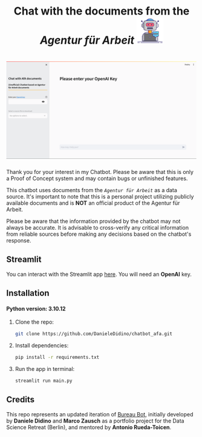 <h1 align="center">
Chat with the documents from the <i>Agentur für Arbeit</i>
<img src="chatbot.svg" alt="drawing" width="70"/>
</h1>

<h1 align="center">
<img src="chatbot_screenshot.png" alt="drawing" width="900"/>
</h1>

Thank you for your interest in my Chatbot. Please be aware that this is only a Proof of Concept system and may contain bugs or unfinished features.

This chatbot uses documents from the *`Agentur für Arbeit`* as a data source.
It's important to note that this is a personal project utilizing publicly available documents and is **NOT** an official product of the Agentur für Arbeit.

Please be aware that the information provided by the chatbot may not always be accurate.
It is advisable to cross-verify any critical information from reliable sources before making any decisions based on the chatbot's response.


## Streamlit

You can interact with the Streamlit app [here](https://....). You will need an **OpenAI** key.


## Installation

#### Python version: 3.10.12

1. Clone the repo:

    ```bash
    git clone https://github.com/DanieleDidino/chatbot_afa.git
    ```

2. Install dependencies:

    ```bash
    pip install -r requirements.txt
    ```
   
3. Run the app in terminal:
   
    ```bash
    streamlit run main.py
    ```


## Credits

This repo represents an updated iteration of [Bureau Bot](https://github.com/DanieleDidino/bureaubot/tree/master), initially developed by **Daniele Didino** and **Marco Zausch** as a portfolio project for the Data Science Retreat (Berlin), and mentored by **Antonio Rueda-Toicen**.
